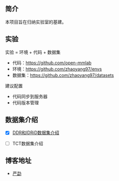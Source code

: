 
## 简介
本项目旨在归纳实验室的基建。


## 实验
实验 = 环境 + 代码 + 数据集

* 代码：https://github.com/open-mmlab
* 环境：https://github.com/zhaoyang97/envs
* 数据集：https://github.com/zhaoyang97/datasets

建议配置

* 代码同步到服务器
* 代码版本管理

## 数据集介绍

* [x] [DDR和IDRiD数据集介绍](docs/ddr&idrid.md)
* [ ] TCT数据集介绍


## 博客地址

* [严勐](https://blog.csdn.net/bryant_meng)
